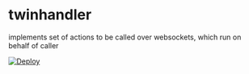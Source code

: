 # twinhandler

implements set of actions to be called over websockets, which run on behalf of caller



[![Deploy](https://github.com/freeflowuniverse/crystalhandler/actions/workflows/deploy.yml/badge.svg)](https://github.com/freeflowuniverse/crystalhandler/actions/workflows/deploy.yml)